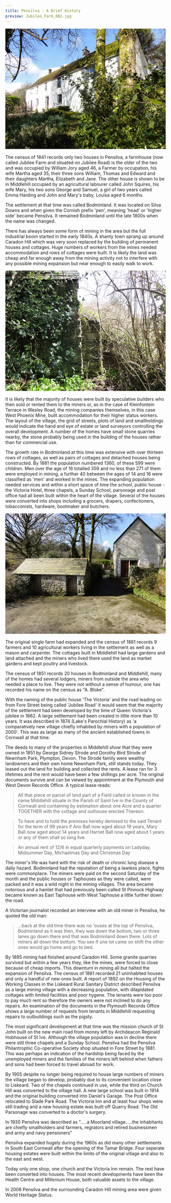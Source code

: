 ```yaml
---
title: Pensilva - A Brief History
preview: Jubilee_Farm_002.jpg
---
```


![Jubilee Farm](./pensilva-a-brief-history/Jubilee_Farm_002.jpg)

The census of 1841 records only two houses in Pensilva, a farmhouse (now called Jubilee Farm and situated on Jubilee Road) is the older of the two and was occupied by William Jory aged 46, a Farmer by occupation, his wife Martha aged 35, their three sons William, Thomas and Edward and their daughters Martha, Elizabeth and Jane. The other house is shown to be in Middlehill occupied by an agricultural labourer called John Squires, his wife Mary, his two sons George and Samuel, a girl of two years called Emma Harding and John and Mary's baby, Louisa aged 6 months.

The settlement at that time was called Bodminland. It was located on Silva Downs and when given the Cornish prefix 'pen', meaning 'head' or 'higher side' became Pensilva. It remained Bodminland until the late 1800s when the name was changed.

There has always been some form of mining in the area but the full industrial boom started in the early 1840s. A shanty town sprang up around Caradon Hill which was very soon replaced by the building of permanent houses and cottages. Huge numbers of workers from the mines needed accommodation and rows of cottages were built. It is likely the land was cheap and far enough away from the mining activity not to interfere with any possible mining expansion but near enough to easily walk to work.

![Jubilee Farm - Remains of the old outside privy.](./pensilva-a-brief-history/Jubilee_Farm_004.jpg)

It is likely that the majority of houses were built by speculative builders who then sold or rented them to the miners or, as in the case of Kleinfontein Terrace in Wesley Road, the mining companies themselves, in this case West Phoenix Mine, built accommodation for their higher status workers. The layout of the village, the grid of streets, plots of land and smallholdings would indicate the hand and eye of estate or land surveyors controlling the overall development. A number of the homes have small stone quarries nearby, the stone probably being used in the building of the houses rather than for commercial use.

The growth rate in Bodminland at this time was extensive with over thirteen rows of cottages, as well as pairs of cottages and detached houses being constructed. By 1881 the population numbered 1360, of these 599 were children. Men over the age of 16 totalled 359 and no less than 271 of them were employed in mining, a further 40 between the ages of 14 and 16 were classified as 'men' and worked in the mines. The expanding population needed services and within a short space of time the school, public house - the Victoria Hotel, three chapels, a Sunday School, parsonage and post office had all been built within the heart of the village. Several of the houses were converted into shops including a grocers, drapers, confectioners, tobacconists, hardware, bootmaker and butchers.

![Jubilee Farm - The piggery](./pensilva-a-brief-history/Jubilee_Farm_005.jpg)

The original single farm had expanded and the census of 1881 records 9 farmers and 10 agricultural workers living in the settlement as well as a mason and carpenter. The cottages built in Middlehill had large gardens and land attached and the miners who lived there used the land as market gardens and kept poultry and livestock.

The census of 1851 records 20 houses in Bodminland and Middlehill, many of the homes had several lodgers, miners from outside the area who needed a place to live. They were not without a sense of humour, one has recorded his name on the census as "A. Bloke".

With the naming of the public house 'The Victoria' and the road leading on from Fore Street being called 'Jubilee Road' it would seem that the majority of the settlement had been developed by the time of Queen Victoria's jubilee in 1862. A large settlement had been created in little more than 10 years. It was described in 1874 (Lake's Parochial History) as 'a comparatively new village chiefly inhabited by miners with a population of 2000'. This was as large as many of the ancient established towns in Cornwall at that time.

The deeds to many of the properties in Middlehill show that they were owned in 1851 by George Sidney Strode and Dorothy Bird Strode of Newnham Park, Plympton, Devon. The Strode family were wealthy landowners and their own home Newnham Park, still stands today. They leased out the land for building and collected the rents. A lease ran for 3 lifetimes and the rent would have been a few shillings per acre. The original documents survive and can be viewed by appointment at the Plymouth and West Devon Records Office. A typical lease reads:

> All that piece or parcel of land part of a Field called or known in the name Middlehill situate in the Parish of Saint Ive in the County of Cornwall and containing by estimation about one Acre and a quarter TOGETHER with the cottage and outhouse erected Thereon.

> To have and to hold the premises hereby demised to the said Tenant for the term of 99 years if Ann Ball now aged about 19 years, Mary Ball now aged about 14 years and Harriet Ball now aged about 1 years or any of them shall so long live.

> <span>An annual rent of 12/6 in equal quarterly payments on Ladyday, Midsummer Day, Michaelmas Day and Christmas Day<span>

The miner's life was hard with the risk of death or chronic lung disease a daily hazard. Bodminland had the reputation of being a lawless place, fights were commonplace. The miners were paid on the second Saturday of the month and the public houses or Taphouses as they were called, were packed and it was a wild night in the mining villages. The area became notorious and a hamlet that had previously been called St Pinnock Highway became known as East Taphouse with West Taphouse a little further down the road.

A Victorian journalist recorded an interview with an old miner in Pensilva, he quoted the old man:

> <span>...back at the old time there was no 'ouses at the top of Pensilva, Bodminland as it was then, they was down the bottom, two or three lanes go down there and that was Bodminland down there. Lots of miners all down the bottom. You see if one lot came on shift the other ones would go home and go to bed.</span>

By 1895 mining had finished around Caradon Hill. Some granite quarries survived but within a few years they, like the mines, were forced to close because of cheap imports. This downturn in mining all but halted the expansion of Pensilva. The census of 1881 recorded 21 uninhabited houses and only a handful of new ones built. A report of 1892 on the Housing of the Working Classes in the Liskeard Rural Sanitary District described Pensilva as a large mining village with a decreasing population, with dilapidated cottages with limited facilities and poor hygene. The tenants were too poor to pay much rent so therefore the owners were not inclined to do any repairs. An examination of the documents in the Plymouth Records Office shows a large number of requests from tenants in Middlehill requesting repairs to outbuildings such as the pigsty.

The most significant development at that time was the mission church of St John built on the new main road from money left by Archdeacon Reginald Hobhouse of St Ive. Although the village population was in decline there were still three chapels and a Sunday School. Pensilva had the Pensilva Philantrophic Co-operative Society shop situated in Fore Street by 1881. This was perhaps an indication of the hardship being faced by the unemployed miners and the families of the miners left behind when fathers and sons had been forced to travel abroad for work.

By 1905 despite no longer being required to house large numbers of miners the village began to develop, probably due to its convenient location close to Liskeard. Two of the chapels continued in use, while the third on Church Hill was converted to the village hall. A new large school was built in 1914 and the original building converted into Daniel's Garage. The Post Office relocated to Slade Park Road. The Victoria Inn and at least four shops were still trading and a new housing estate was built off Quarry Road. The Old Parsonage was converted to a doctor's surgery.

In 1930 Pensilva was described as ".....a Moorland village.....the inhabitants are chiefly smallholders and farmers, regrators and retired businessmen and army and navy pensioners"

Pensilva expanded hugely during the 1960s as did many other settlements in South East Cornwall after the opening of the Tamar Bridge. Four seperate housing estates were built within the limits of the original village and also to the east and west.

Today only one shop, one church and the Victoria Inn remain. The rest have been converted into houses. The most recent developments have been the Health Centre and Millenium House, both valuable assets to the village.

In 2006 Pensilva and the surrounding Caradon Hill mining area were given World Heritage Status.
